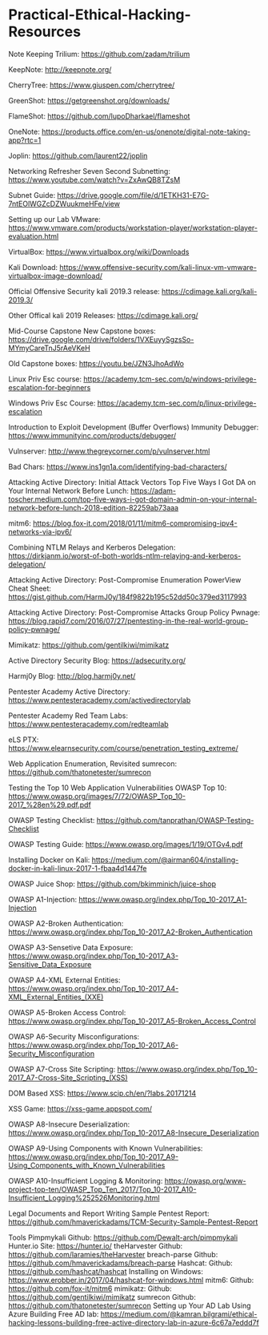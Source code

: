 # Practical-Ethical-Hacking-Resources
Note Keeping
Trilium: https://github.com/zadam/trilium

KeepNote: http://keepnote.org/

CherryTree: https://www.giuspen.com/cherrytree/

GreenShot: https://getgreenshot.org/downloads/

FlameShot: https://github.com/lupoDharkael/flameshot

OneNote: https://products.office.com/en-us/onenote/digital-note-taking-app?rtc=1

Joplin: https://github.com/laurent22/joplin

Networking Refresher
Seven Second Subnetting: https://www.youtube.com/watch?v=ZxAwQB8TZsM

Subnet Guide: https://drive.google.com/file/d/1ETKH31-E7G-7ntEOlWGZcDZWuukmeHFe/view

Setting up our Lab
VMware: https://www.vmware.com/products/workstation-player/workstation-player-evaluation.html

VirtualBox: https://www.virtualbox.org/wiki/Downloads

Kali Download: https://www.offensive-security.com/kali-linux-vm-vmware-virtualbox-image-download/

Official Offensive Security kali 2019.3 release: https://cdimage.kali.org/kali-2019.3/

Other Offical kali 2019 Releases: https://cdimage.kali.org/

Mid-Course Capstone
New Capstone boxes: https://drive.google.com/drive/folders/1VXEuyySgzsSo-MYmyCareTnJ5rAeVKeH

Old Capstone boxes: https://youtu.be/JZN3JhoAdWo

Linux Priv Esc course: https://academy.tcm-sec.com/p/windows-privilege-escalation-for-beginners

Windows Priv Esc Course: https://academy.tcm-sec.com/p/linux-privilege-escalation

Introduction to Exploit Development (Buffer Overflows)
Immunity Debugger: https://www.immunityinc.com/products/debugger/

Vulnserver: http://www.thegreycorner.com/p/vulnserver.html

Bad Chars: https://www.ins1gn1a.com/identifying-bad-characters/

Attacking Active Directory: Initial Attack Vectors
Top Five Ways I Got DA on Your Internal Network Before Lunch: https://adam-toscher.medium.com/top-five-ways-i-got-domain-admin-on-your-internal-network-before-lunch-2018-edition-82259ab73aaa

mitm6: https://blog.fox-it.com/2018/01/11/mitm6-compromising-ipv4-networks-via-ipv6/

Combining NTLM Relays and Kerberos Delegation: https://dirkjanm.io/worst-of-both-worlds-ntlm-relaying-and-kerberos-delegation/

Attacking Active Directory: Post-Compromise Enumeration
PowerView Cheat Sheet: https://gist.github.com/HarmJ0y/184f9822b195c52dd50c379ed3117993

Attacking Active Directory: Post-Compromise Attacks
Group Policy Pwnage: https://blog.rapid7.com/2016/07/27/pentesting-in-the-real-world-group-policy-pwnage/

Mimikatz: https://github.com/gentilkiwi/mimikatz

Active Directory Security Blog: https://adsecurity.org/

Harmj0y Blog: http://blog.harmj0y.net/

Pentester Academy Active Directory: https://www.pentesteracademy.com/activedirectorylab

Pentester Academy Red Team Labs: https://www.pentesteracademy.com/redteamlab

eLS PTX: https://www.elearnsecurity.com/course/penetration_testing_extreme/

Web Application Enumeration, Revisited
sumrecon: https://github.com/thatonetester/sumrecon

Testing the Top 10 Web Application Vulnerabilities
OWASP Top 10: https://www.owasp.org/images/7/72/OWASP_Top_10-2017_%28en%29.pdf.pdf

OWASP Testing Checklist: https://github.com/tanprathan/OWASP-Testing-Checklist

OWASP Testing Guide: https://www.owasp.org/images/1/19/OTGv4.pdf

Installing Docker on Kali: https://medium.com/@airman604/installing-docker-in-kali-linux-2017-1-fbaa4d1447fe

OWASP Juice Shop: https://github.com/bkimminich/juice-shop

OWASP A1-Injection: https://www.owasp.org/index.php/Top_10-2017_A1-Injection

OWASP A2-Broken Authentication: https://www.owasp.org/index.php/Top_10-2017_A2-Broken_Authentication

OWASP A3-Sensetive Data Exposure: https://www.owasp.org/index.php/Top_10-2017_A3-Sensitive_Data_Exposure

OWASP A4-XML External Entities: https://www.owasp.org/index.php/Top_10-2017_A4-XML_External_Entities_(XXE)

OWASP A5-Broken Access Control: https://www.owasp.org/index.php/Top_10-2017_A5-Broken_Access_Control

OWASP A6-Security Misconfigurations: https://www.owasp.org/index.php/Top_10-2017_A6-Security_Misconfiguration

OWASP A7-Cross Site Scripting: https://www.owasp.org/index.php/Top_10-2017_A7-Cross-Site_Scripting_(XSS)

DOM Based XSS: https://www.scip.ch/en/?labs.20171214

XSS Game: https://xss-game.appspot.com/

OWASP A8-Insecure Deserialization: https://www.owasp.org/index.php/Top_10-2017_A8-Insecure_Deserialization

OWASP A9-Using Components with Known Vulnerabilities: https://www.owasp.org/index.php/Top_10-2017_A9-Using_Components_with_Known_Vulnerabilities

OWASP A10-Insufficient Logging & Monitoring: https://owasp.org/www-project-top-ten/OWASP_Top_Ten_2017/Top_10-2017_A10-Insufficient_Logging%252526Monitoring.html

Legal Documents and Report Writing
Sample Pentest Report: https://github.com/hmaverickadams/TCM-Security-Sample-Pentest-Report

Tools
Pimpmykali
Github: https://github.com/Dewalt-arch/pimpmykali
Hunter.io
Site: https://hunter.io/
theHarvester
Github: https://github.com/laramies/theHarvester
breach-parse
Github: https://github.com/hmaverickadams/breach-parse
Hashcat:
Github: https://github.com/hashcat/hashcat
Installing on Windows: https://www.erobber.in/2017/04/hashcat-for-windows.html
mitm6:
Github: https://github.com/fox-it/mitm6
mimikatz:
Github: https://github.com/gentilkiwi/mimikatz
sumrecon
Github: https://github.com/thatonetester/sumrecon
Setting up Your AD Lab Using Azure
Building Free AD lab: https://medium.com/@kamran.bilgrami/ethical-hacking-lessons-building-free-active-directory-lab-in-azure-6c67a7eddd7f
